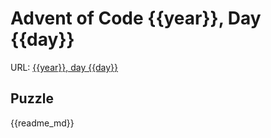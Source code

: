 # Advent of Code {{year}}, Day {{day}}

URL: [{{year}}, day {{day}}]({{url}})

## Puzzle

{{readme_md}}
